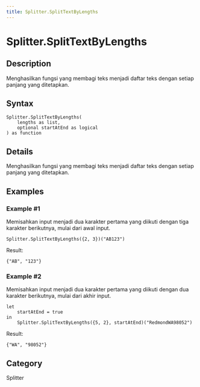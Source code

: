 ```yaml
---
title: Splitter.SplitTextByLengths
---
```


# Splitter.SplitTextByLengths


## Description

Menghasilkan fungsi yang membagi teks menjadi daftar teks dengan setiap panjang yang ditetapkan.


## Syntax

```powerquery
Splitter.SplitTextByLengths(
    lengths as list,
    optional startAtEnd as logical
) as function
```


## Details

Menghasilkan fungsi yang membagi teks menjadi daftar teks dengan setiap panjang yang ditetapkan.


## Examples

### Example #1 
Memisahkan input menjadi dua karakter pertama yang diikuti dengan tiga karakter berikutnya, mulai dari awal input.
```powerquery
Splitter.SplitTextByLengths({2, 3})("AB123")
```

Result: 
```powerquery
{"AB", "123"}
```


### Example #2 
Memisahkan input menjadi dua karakter pertama yang diikuti dengan dua karakter berikutnya, mulai dari akhir input.
```powerquery
let
    startAtEnd = true
in
    Splitter.SplitTextByLengths({5, 2}, startAtEnd)("RedmondWA98052")
```

Result: 
```powerquery
{"WA", "98052"}
```




## Category
Splitter
